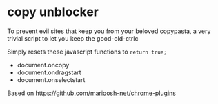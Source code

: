 # copy unblocker

To prevent evil sites that keep you from your beloved copypasta, a very trivial script to let you keep the good-old-ctrlc

Simply resets these javascript functions to `return true;`
* document.oncopy
* document.ondragstart
* document.onselectstart

Based on https://github.com/marioosh-net/chrome-plugins
